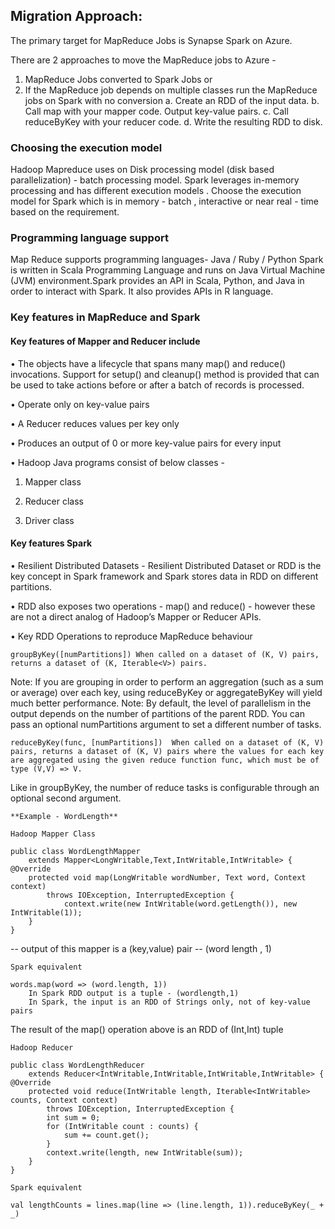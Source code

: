 ## Migration Approach:

The primary target for MapReduce Jobs is Synapse Spark on Azure. 

There are 2 approaches to move the MapReduce jobs to Azure - 
1. MapReduce Jobs converted to Spark Jobs or
2. If the MapReduce job depends on multiple classes run the MapReduce jobs on Spark with no conversion
		a. Create an RDD of the input data.
		b. Call map with your mapper code. Output key-value pairs.
		c. Call reduceByKey with your reducer code.
    d. Write the resulting RDD to disk.

### Choosing the execution model
Hadoop Mapreduce uses on Disk processing model (disk based parallelization) -  batch processing model. Spark leverages in-memory processing and has different execution models . Choose the execution model for Spark which is in memory - batch , interactive or near real - time based on the requirement. 


### Programming language support
Map Reduce supports programming languages- Java / Ruby / Python
Spark is written in Scala Programming Language and runs on Java Virtual Machine (JVM) environment.Spark provides an API in Scala, Python, and Java in order to interact with Spark. It also provides APIs in R language.

### Key features in MapReduce and Spark 


#### Key features of Mapper and Reducer include

• The objects have a lifecycle that spans many map() and reduce() invocations. Support for setup() and cleanup() method is provided that can be used to take actions before or after a batch of records is processed.

• Operate only on key-value pairs

• A Reducer reduces values per key only

• Produces an output of 0 or more key-value pairs for every input

• Hadoop Java programs  consist of below classes - 
1. Mapper class 

2. Reducer class 
	
3. Driver class

#### Key features Spark

• Resilient Distributed Datasets - Resilient Distributed Dataset or RDD is the key concept in Spark framework and Spark stores data in RDD on different partitions. 

• RDD also exposes two operations -  map() and reduce()  - however these are not a direct analog of Hadoop’s Mapper or Reducer APIs.

• Key RDD Operations to reproduce MapReduce behaviour 

	groupByKey([numPartitions])	When called on a dataset of (K, V) pairs, returns a dataset of (K, Iterable<V>) pairs.

Note: If you are grouping in order to perform an aggregation (such as a sum or average) over each key, using reduceByKey or aggregateByKey will yield much better performance.
Note: By default, the level of parallelism in the output depends on the number of partitions of the parent RDD. You can pass an optional numPartitions argument to set a different number of tasks.
	
	reduceByKey(func, [numPartitions])	When called on a dataset of (K, V) pairs, returns a dataset of (K, V) pairs where the values for each key are aggregated using the given reduce function func, which must be of type (V,V) => V. 
Like in groupByKey, the number of reduce tasks is configurable through an optional second argument.





	**Example - WordLength** 
	
	Hadoop Mapper Class

	public class WordLengthMapper
    	extends Mapper<LongWritable,Text,IntWritable,IntWritable> {
  	@Override
  		protected void map(LongWritable wordNumber, Text word, Context context)
      		throws IOException, InterruptedException {
    			context.write(new IntWritable(word.getLength()), new IntWritable(1));
  		}
	}
-- output of this mapper is a (key,value) pair -- (word length , 1)


	Spark equivalent

	words.map(word => (word.length, 1))
		In Spark RDD output is a tuple - (wordlength,1)
		In Spark, the input is an RDD of Strings only, not of key-value pairs
	
The result of the map() operation above is an RDD of (Int,Int) tuple


	Hadoop Reducer

	public class WordLengthReducer
    	extends Reducer<IntWritable,IntWritable,IntWritable,IntWritable> {
  	@Override
  		protected void reduce(IntWritable length, Iterable<IntWritable> counts, Context context)
      		throws IOException, InterruptedException {
    		int sum = 0;
    		for (IntWritable count : counts) {
      			sum += count.get();
    		}
    		context.write(length, new IntWritable(sum));
  		}
	}
	
	Spark equivalent

	val lengthCounts = lines.map(line => (line.length, 1)).reduceByKey(_ + _)
